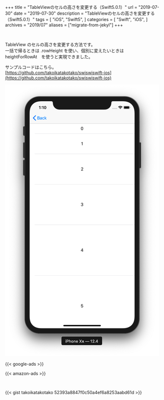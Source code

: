 +++
title = "TableViewのセルの高さを変更する（Swift5.0.1）"
url = "2019-07-30"
date = "2019-07-30"
description = "TableViewのセルの高さを変更する（Swift5.0.1）"
tags = [
    "iOS",
    "Swift5",
]
categories = [
    "Swift",
    "iOS",
]
archives = "2019/07"
aliases = ["migrate-from-jekyl"]
+++

<br>

TableView のセルの高さを変更する方法です。  
一括で帰るときは .rowHeight を使い、個別に変えたいときは　heightForRowAt　を使うと実現できました。

サンプルコードはこちら。  
[https://github.com/takoikatakotako/swiswiswift-ios](https://github.com/takoikatakotako/swiswiswift-ios)


![alt](1.png)

<!-- Google Ads -->
{{< google-ads >}}

<!-- Amazon Ads -->
{{< amazon-ads >}}


<br>

{{< gist takoikatakotako 52393a8847f0c50a4ef6a8253aabd61d >}}
